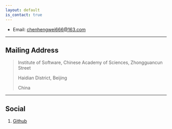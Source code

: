 ```yaml
---
layout: default
is_contact: true
---
```


* Email: [chenhengwei666@163.com](mailto:chenhengwei666@163.com)

---

## Mailing Address

> Institute of Software, Chinese Academy of Sciences, Zhongguancun Street
>
> Haidian District, Beijing
>
> China

---

## Social

1. [Github](https://github.com/chenhengwei1999)

